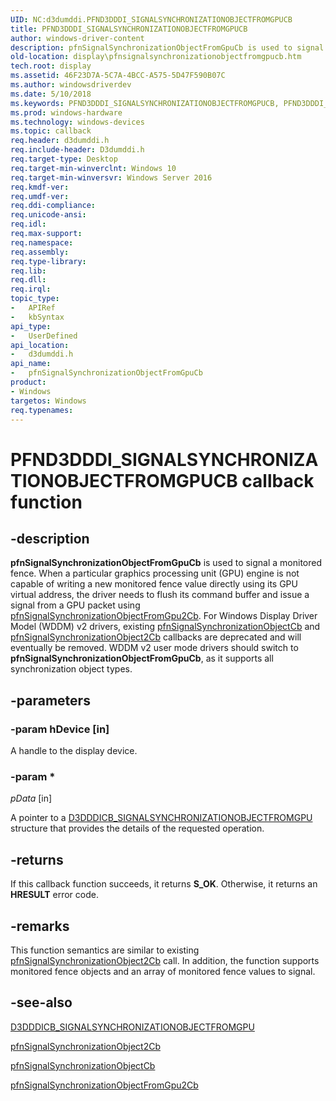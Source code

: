 ```yaml
---
UID: NC:d3dumddi.PFND3DDDI_SIGNALSYNCHRONIZATIONOBJECTFROMGPUCB
title: PFND3DDDI_SIGNALSYNCHRONIZATIONOBJECTFROMGPUCB
author: windows-driver-content
description: pfnSignalSynchronizationObjectFromGpuCb is used to signal a monitored fence.
old-location: display\pfnsignalsynchronizationobjectfromgpucb.htm
tech.root: display
ms.assetid: 46F23D7A-5C7A-4BCC-A575-5D47F590B07C
ms.author: windowsdriverdev
ms.date: 5/10/2018
ms.keywords: PFND3DDDI_SIGNALSYNCHRONIZATIONOBJECTFROMGPUCB, PFND3DDDI_SIGNALSYNCHRONIZATIONOBJECTFROMGPUCB callback, d3dumddi/pfnSignalSynchronizationObjectFromGpuCb, display.pfnsignalsynchronizationobjectfromgpucb, pfnSignalSynchronizationObjectFromGpuCb, pfnSignalSynchronizationObjectFromGpuCb callback function [Display Devices]
ms.prod: windows-hardware
ms.technology: windows-devices
ms.topic: callback
req.header: d3dumddi.h
req.include-header: D3dumddi.h
req.target-type: Desktop
req.target-min-winverclnt: Windows 10
req.target-min-winversvr: Windows Server 2016
req.kmdf-ver: 
req.umdf-ver: 
req.ddi-compliance: 
req.unicode-ansi: 
req.idl: 
req.max-support: 
req.namespace: 
req.assembly: 
req.type-library: 
req.lib: 
req.dll: 
req.irql: 
topic_type:
-	APIRef
-	kbSyntax
api_type:
-	UserDefined
api_location:
-	d3dumddi.h
api_name:
-	pfnSignalSynchronizationObjectFromGpuCb
product:
- Windows
targetos: Windows
req.typenames: 
---
```


# PFND3DDDI_SIGNALSYNCHRONIZATIONOBJECTFROMGPUCB callback function


## -description


<b>pfnSignalSynchronizationObjectFromGpuCb</b> is used to signal a monitored fence. When a particular graphics processing unit (GPU) engine is not capable of writing a new monitored fence value directly using its GPU virtual address, the driver needs to flush its command buffer and issue a signal from a GPU packet using <a href="https://msdn.microsoft.com/03F9E47D-A3CA-44A1-A136-8236309D3D36">pfnSignalSynchronizationObjectFromGpu2Cb</a>. For Windows Display Driver Model (WDDM) v2 drivers, existing <a href="https://msdn.microsoft.com/12ffa230-2c26-4cd3-ae83-f753a0b6ba38">pfnSignalSynchronizationObjectCb</a> and <a href="https://msdn.microsoft.com/01B5E793-D075-42B5-9ADF-D033249AEE9F">pfnSignalSynchronizationObject2Cb</a> callbacks are deprecated and will eventually be removed. WDDM v2 user mode drivers should switch to <b>pfnSignalSynchronizationObjectFromGpuCb</b>, as it supports all synchronization object types. 


## -parameters




### -param hDevice [in]

A handle to the display device.


### -param *








*pData* [in]

A pointer to a <a href="https://msdn.microsoft.com/library/windows/hardware/dn906766">D3DDDICB_SIGNALSYNCHRONIZATIONOBJECTFROMGPU</a> structure that provides the details of the requested operation.




## -returns



If this callback function succeeds, it returns <b xmlns:loc="http://microsoft.com/wdcml/l10n">S_OK</b>. Otherwise, it returns an <b xmlns:loc="http://microsoft.com/wdcml/l10n">HRESULT</b> error code.




## -remarks



This function semantics are similar to existing <a href="https://msdn.microsoft.com/01B5E793-D075-42B5-9ADF-D033249AEE9F">pfnSignalSynchronizationObject2Cb</a> call. In addition, the function supports monitored fence objects and an array of monitored fence values to signal.




## -see-also




<a href="https://msdn.microsoft.com/library/windows/hardware/dn906766">D3DDDICB_SIGNALSYNCHRONIZATIONOBJECTFROMGPU</a>



<a href="https://msdn.microsoft.com/01B5E793-D075-42B5-9ADF-D033249AEE9F">pfnSignalSynchronizationObject2Cb</a>



<a href="https://msdn.microsoft.com/12ffa230-2c26-4cd3-ae83-f753a0b6ba38">pfnSignalSynchronizationObjectCb</a>



<a href="https://msdn.microsoft.com/03F9E47D-A3CA-44A1-A136-8236309D3D36">pfnSignalSynchronizationObjectFromGpu2Cb</a>
 

 

